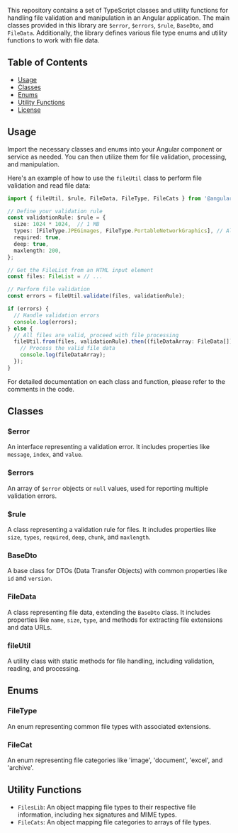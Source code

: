 This repository contains a set of TypeScript classes and utility functions for handling file validation and manipulation in an Angular application. The main classes provided in this library are `$error`, `$errors`, `$rule`, `BaseDto`, and `FileData`. Additionally, the library defines various file type enums and utility functions to work with file data.

## Table of Contents

- [Usage](#usage)
- [Classes](#classes)
- [Enums](#enums)
- [Utility Functions](#utility-functions)
- [License](#license)

## Usage

Import the necessary classes and enums into your Angular component or service as needed. You can then utilize them for file validation, processing, and manipulation.

Here's an example of how to use the `fileUtil` class to perform file validation and read file data:

```typescript
import { fileUtil, $rule, FileData, FileType, FileCats } from '@angular-file-util/library';

// Define your validation rule
const validationRule: $rule = {
  size: 1024 * 1024,  // 1 MB
  types: [FileType.JPEGimages, FileType.PortableNetworkGraphics], // Allowed file types
  required: true,
  deep: true,
  maxlength: 200,
};

// Get the FileList from an HTML input element
const files: FileList = // ...

// Perform file validation
const errors = fileUtil.validate(files, validationRule);

if (errors) {
  // Handle validation errors
  console.log(errors);
} else {
  // All files are valid, proceed with file processing
  fileUtil.from(files, validationRule).then((fileDataArray: FileData[]) => {
    // Process the valid file data
    console.log(fileDataArray);
  });
}
```

For detailed documentation on each class and function, please refer to the comments in the code.

## Classes

### $error
An interface representing a validation error. It includes properties like `message`, `index`, and `value`.

### $errors
An array of `$error` objects or `null` values, used for reporting multiple validation errors.

### $rule
A class representing a validation rule for files. It includes properties like `size`, `types`, `required`, `deep`, `chunk`, and `maxlength`.

### BaseDto
A base class for DTOs (Data Transfer Objects) with common properties like `id` and `version`.

### FileData
A class representing file data, extending the `BaseDto` class. It includes properties like `name`, `size`, `type`, and methods for extracting file extensions and data URLs.

### fileUtil
A utility class with static methods for file handling, including validation, reading, and processing.

## Enums

### FileType
An enum representing common file types with associated extensions.

### FileCat
An enum representing file categories like 'image', 'document', 'excel', and 'archive'.

## Utility Functions

- `FilesLib`: An object mapping file types to their respective file information, including hex signatures and MIME types.
- `FileCats`: An object mapping file categories to arrays of file types.
